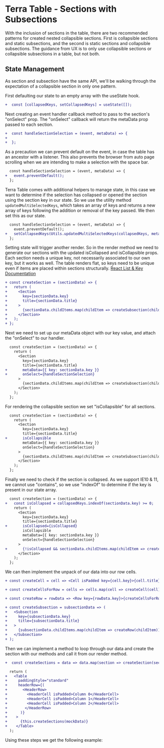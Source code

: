 # Terra Table - Sections with Subsections

With the inclusion of sections in the table, there are two recommended patterns for created nested collapsible sections. First is collapsible sections and static subsections, and the second is static sections and collapsible subsections. The guidance from UX is to only use collapsible sections or collapsible subsections in a table, but not both.

## State Management
As section and subsection have the same API, we'll be walking through the expectation of a collapsible section in only one pattern.

First defaulting our state to an empty array with the useState hook.
```diff
+  const [collapsedKeys, setCollapsedKeys] = useState([]);
```
Next creating an event handler callback method to pass to the section's "onSelect" prop. The "onSelect" callback will return the metaData prop passed to each section.
```diff
+  const handleSectionSelection = (event, metaData) => {
+
+  };
```
As a precaution we can prevent default on the event, in case the table has an ancestor with a listener. This also prevents the browser from auto page scrolling when we are intending to make a selection with the space bar.
```diff
  const handleSectionSelection = (event, metaData) => {
+   event.preventDefault();
  };
```
Terra Table comes with additional helpers to manage state, in this case we want to determine if the selection has collapsed or opened the section using the section key in our state. So we use the utility method `updatedMultiSelectedKeys`, which takes an array of keys and returns a new array of keys following the addition or removal of the key passed. We then set this as our state.
```diff
  const handleSectionSelection = (event, metaData) => {
    event.preventDefault();
+   setCollapsedKeys(Utils.updatedMultiSelectedKeys(collapsedKeys, metaData.key));
  };
```
Setting state will trigger another render. So in the render method we need to generate our sections with the updated isCollapsed and isCollapsible props. Each section needs a unique key, not necessarily associated to our own key, but it works as well. The table renders flat, so keys need to be unique even if items are placed within sections structurally.
[React List & Key Documentation](https://reactjs.org/docs/lists-and-keys.html)
```diff
+ const createSection = (sectionData) => {
+   return (
+     <Section
+       key={sectionData.key}
+       title={sectionData.title}
+     >
+       {sectionData.childItems.map(childItem => createSubsection(childItem))}
+     </Section>
+   );
+ };
```
Next we need to set up our metaData object with our key value, and attach the "onSelect" to our handler.
```diff
  const createSection = (sectionData) => {
    return (
      <Section
        key={sectionData.key}
        title={sectionData.title}
+       metaData={{ key: sectionData.key }}
+       onSelect={handleSectionSelection}
      >
        {sectionData.childItems.map(childItem => createSubsection(childItem))}
      </Section>
    );
  };
```
For rendering the collapsible section we set "isCollapsible" for all sections.
```diff
  const createSection = (sectionData) => {
    return (
      <Section
        key={sectionData.key}
        title={sectionData.title}
+       isCollapsible
        metaData={{ key: sectionData.key }}
        onSelect={handleSectionSelection}
      >
        {sectionData.childItems.map(childItem => createSubsection(childItem))}
      </Section>
    );
  };
```
Finally we need to check if the section is collapsed. As we support IE10 & 11, we cannot use "contains", so we use "indexOf" to determine if the key is present in our state array.
```diff
  const createSection = (sectionData) => {
+   const isCollapsed = collapsedKeys.indexOf(sectionData.key) >= 0;
    return (
      <Section
        key={sectionData.key}
        title={sectionData.title}
+       isCollapsed={isCollapsed}
        isCollapsible
        metaData={{ key: sectionData.key }}
        onSelect={handleSectionSelection}
      >
+       {!isCollapsed && sectionData.childItems.map(childItem => createSubsection(childItem))}
      </Section>
    );
  };
```
We can then implement the unpack of our data into our row cells.
```diff
+ const createCell = cell => <Cell isPadded key={cell.key}>{cell.title}</Cell>;

+ const createCellsForRow = cells => cells.map(cell => createCell(cell));

+ const createRow = rowData => <Row key={rowData.key}>{createCellsForRow(rowData.cells)}</Row>;

+ const createSubsection = subsectionData => (
+   <Subsection
+     key={subsectionData.key}
+     title={subsectionData.title}
+   >
+     {subsectionData.childItems.map(childItem => createRow(childItem))}
+   </Subsection>
+ );
```
Then we can implement a method to loop through our data and create the section with our methods and call it from our render method.
```diff
+  const createSections = data => data.map(section => createSection(section));

  return (
+   <Table
+     paddingStyle="standard"
+     headerRow={(
+       <HeaderRow>
+         <HeaderCell isPadded>Column 0</HeaderCell>
+         <HeaderCell isPadded>Column 1</HeaderCell>
+         <HeaderCell isPadded>Column 2</HeaderCell>
+        </HeaderRow>
+      )}
+    >
+      {this.createSections(mockData)}
+    </Table>
  );
```
Using these steps we get the following example:
